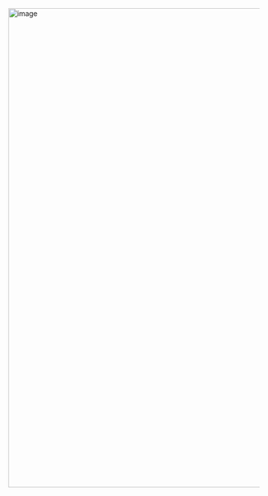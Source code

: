 <img width="960" alt="image" src="https://user-images.githubusercontent.com/130548013/237047759-b2cc719b-5121-4a0a-a0b2-c726517257a5.png">

